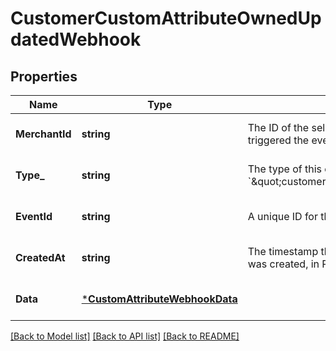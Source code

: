 # CustomerCustomAttributeOwnedUpdatedWebhook

## Properties

 Name           | Type                                                             | Description                                                                                             | Notes                        
----------------|------------------------------------------------------------------|---------------------------------------------------------------------------------------------------------|------------------------------
 **MerchantId** | **string**                                                       | The ID of the seller associated with the event that triggered the event notification.                   | [optional] [default to null] 
 **Type_**      | **string**                                                       | The type of this event. The value is &#x60;\&quot;customer.custom_attribute.owned.updated\&quot;&#x60;. | [optional] [default to null] 
 **EventId**    | **string**                                                       | A unique ID for the event notification.                                                                 | [optional] [default to null] 
 **CreatedAt**  | **string**                                                       | The timestamp that indicates when the event notification was created, in RFC 3339 format.               | [optional] [default to null] 
 **Data**       | [***CustomAttributeWebhookData**](CustomAttributeWebhookData.md) |                                                                                                         | [optional] [default to null] 

[[Back to Model list]](../README.md#documentation-for-models) [[Back to API list]](../README.md#documentation-for-api-endpoints) [[Back to README]](../README.md)

